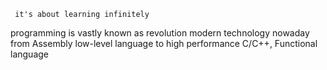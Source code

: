 <code> it's about learning infinitely </code> 

programming is vastly known as revolution modern technology nowaday 
from Assembly low-level language to high performance C/C++, Functional language

